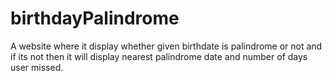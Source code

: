 # birthdayPalindrome
A website where it display whether given birthdate is palindrome or not and if its not then it will display nearest palindrome date and number of days user missed.
